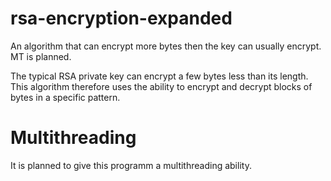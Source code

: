 # rsa-encryption-expanded
An algorithm that can encrypt more bytes then the key can usually encrypt. MT is planned.

The typical RSA private key can encrypt a few bytes less than its length. 
This algorithm therefore uses the ability to encrypt and decrypt blocks of bytes in a specific pattern.

# Multithreading
It is planned to give this programm a multithreading ability.
